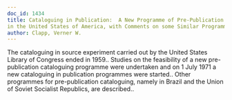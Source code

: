 ```yaml
---
doc_id: 1434
title: Cataloguing in Publication:  A New Programme of Pre-Publication Cataloguing
in the United States of America, with Comments on some Similar Programmes
author: Clapp, Verner W.
---
```


The cataloguing in source experiment carried out by the United States 
Library of Congress ended in 1959.. Studies on the feasibility of a new 
pre-publication cataloguing programme were undertaken and on 1 July 1971 a new
cataloguing in publication programmes were started.. Other programmes for
pre-publication cataloguing, namely in Brazil and the Union of Soviet Socialist
Republics, are described..